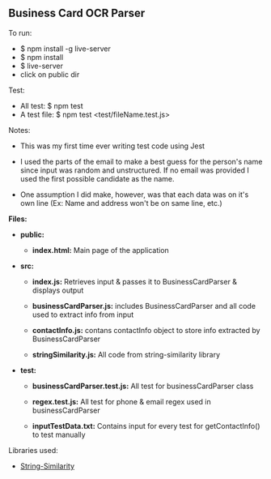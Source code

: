## Business Card OCR Parser

To run:
- $ npm install -g live-server
- $ npm install
- $ live-server
- click on public dir

Test:
- All test: $ npm test
- A test file: $ npm test \<test/fileName.test.js>

Notes:
- This was my first time ever writing test code using Jest

- I used the parts of the email to make a best guess for the person's name since input was random and unstructured. If no email was provided I used the first possible candidate as the name.

- One assumption I did make, however, was that each data was on it's own line (Ex: Name and address won't be on same line, etc.)

<b>Files:</b>
- <b>public:</b>
    - <b>index.html:</b> Main page of the application

- <b>src:</b>
    - <b>index.js:</b> Retrieves input & passes it to BusinessCardParser & displays output

    - <b>businessCardParser.js:</b> includes BusinessCardParser and all code used to extract info from input

    - <b>contactInfo.js:</b> contans contactInfo object to store info extracted by BusinessCardParser

    - <b>stringSimilarity.js:</b> All code from string-similarity library 

- <b>test:</b>
    - <b>businessCardParser.test.js:</b> All test for businessCardParser class

    - <b>regex.test.js:</b> All test for phone & email regex used in businessCardParser

    - <b>inputTestData.txt:</b> Contains input for every test for getContactInfo() to test manually

Libraries used: 
    
- [String-Similarity](https://github.com/aceakash/string-similarity#for-browser-apps)